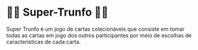 # 🦸‍♂️ Super-Trunfo 🦸‍♂️
Super Trunfo é um jogo de cartas colecionáveis que consiste em tomar todas as cartas em jogo dos outros participantes por meio de escolhas de características de cada carta.
